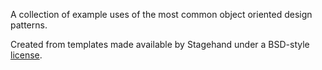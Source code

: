 A collection of example uses of the most common object oriented design patterns.

Created from templates made available by Stagehand under a BSD-style
[license](https://github.com/dart-lang/stagehand/blob/master/LICENSE).
